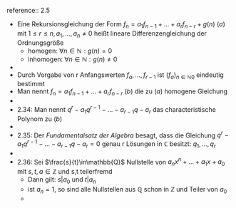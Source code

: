 reference:: 2.5

- Eine Rekursionsgleichung der Form $f_{n}=a_1f_{n-1}+...+a_{r}f_{n-r}+g\left(n\right)$ (*a*) mit $1\leq r\leq n,a_1,...,a_{n}\neq0$ heißt lineare Differenzengleichung der Ordnungsgröße
	- homogen: $\forall n\in\mathbb{N}:g\left(n\right)=0$
	- inhomogen: $\forall n\in\mathbb{N}:g\left(n\right)\neq0$
-
- Durch Vorgabe von r Anfangswerten $f_{a},...,f_{r-1}$ ist $\left(f_{a}\right)_{n\in\mathbb{N}0}$ eindeutig bestimmt
- Man nennt $f_{n}=a_1f_{n-1}+...+a_{r}f_{n-r}$ (*b*) die zu (*a*) homogene Gleichung
-
- 2.34: Man nennt $q^{r}-a_1q^{r-1}-...-a_{r-1}q-a_{r}$ das characteristische Polynom zu (*b*)
-
- 2.35: Der *Fundamentalsatz der Algebra* besagt, dass die Gleichung $q^{r}-a_1q^{r-1}-...-a_{r-1}q-a_{r}=0$ genau r Lösungen in $\mathbb{C}$ besitzt: $q_1,...,q_{r}$
-
- 2.36: Sei $\frac{s}{t}\in\mathbb{Q}$ Nullstelle von $a_{n}x^{n}+...+a_1x+a_0$ mit $s,t,a\in\mathbb{Z}$ und s,t teilerfremd
	- Dann gilt: $s|a_0$ und $t|a_{n}$
	- ist $a_{n}=1$, so sind alle Nullstellen aus $\mathbb{Q}$ schon in $\mathbb{Z}$ und Teiler von $a_0$
	-